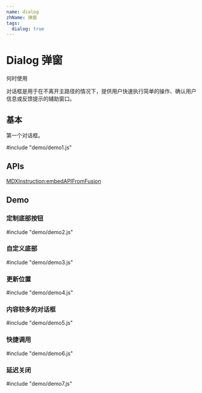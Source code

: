 ```yaml
---
name: dialog
zhName: 弹窗
tags:
  dialog: true
---
```


# Dialog 弹窗


何时使用

对话框是用于在不离开主路径的情况下，提供用户快速执行简单的操作、确认用户信息或反馈提示的辅助窗口。

## 基本

第一个对话框。

#include "demo/demo1.js"

## APIs

[MDXInstruction:embedAPIFromFusion](https://github.com/alibaba-fusion/next/blob/master/docs/dialog/index.md)

## Demo

### 定制底部按钮

#include "demo/demo2.js"

### 自定义底部

#include "demo/demo3.js"

### 更新位置

#include "demo/demo4.js"

### 内容较多的对话框

#include "demo/demo5.js"

### 快捷调用

#include "demo/demo6.js"

### 延迟关闭

#include "demo/demo7.js"


